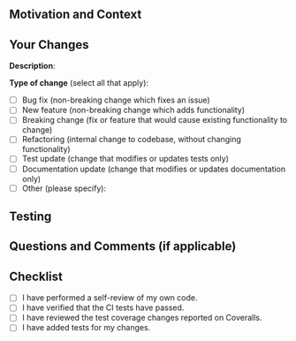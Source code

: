 <!-- Provide a summary of your changes in the Pull Request Title above. -->
<!-- If this is a work in progress (not yet ready to be merged), make this a draft pull request. -->

## Motivation and Context

<!-- Why is this pull request required? What problem does it solve? -->
<!-- If it fixes an open issue, please link to the issue here: -->
<!-- https://docs.github.com/en/github/managing-your-work-on-github/managing-your-work-with-issues-and-pull-requests/linking-a-pull-request-to-an-issue#linking-a-pull-request-to-an-issue-using-a-keyword -->

## Your Changes

<!-- Describe your changes here. -->

**Description**:

**Type of change** (select all that apply):

<!-- Put an `x` in all the boxes that apply. -->
<!-- Remove any lines that do not apply. -->

- [ ] Bug fix (non-breaking change which fixes an issue)
- [ ] New feature (non-breaking change which adds functionality)
- [ ] Breaking change (fix or feature that would cause existing functionality to change)
- [ ] Refactoring (internal change to codebase, without changing functionality)
- [ ] Test update (change that modifies or updates tests only)
- [ ] Documentation update (change that modifies or updates documentation only)
- [ ] Other (please specify):

## Testing

<!-- Please describe in detail how you tested this pull request. -->
<!-- This can include tests you added and manual testing. -->

## Questions and Comments (if applicable)

<!-- Ask any questions you have for the maintainers of this project regarding this PR. -->
<!-- Please describe the steps you have already taken to find the answer to your question. -->
<!-- This will ensure that we can give you clear and relevant advice. -->
<!-- If you have additional comments add them here as well. -->

## Checklist

- [ ] I have performed a self-review of my own code.
- [ ] I have verified that the CI tests have passed. <!-- (check after opening pull request) -->
- [ ] I have reviewed the test coverage changes reported on Coveralls. <!-- (check after opening pull request) -->
- [ ] I have added tests for my changes. <!-- (delete this checklist item if not applicable) -->
